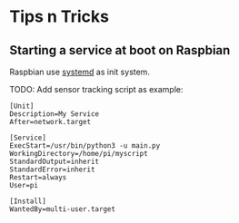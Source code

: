 # Tips n Tricks

## Starting a service at boot on Raspbian

Raspbian use [systemd](https://www.raspberrypi.org/documentation/linux/usage/systemd.md) as init system.

TODO: Add sensor tracking script as example:

```
[Unit]
Description=My Service
After=network.target

[Service]
ExecStart=/usr/bin/python3 -u main.py
WorkingDirectory=/home/pi/myscript
StandardOutput=inherit
StandardError=inherit
Restart=always
User=pi

[Install]
WantedBy=multi-user.target
```